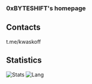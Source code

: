 ### 0xBYTESHIFT's homepage

<!--
**0xBYTESHIFT/0xBYTESHIFT** is a ✨ _special_ ✨ repository because its `README.md` (this file) appears on your GitHub profile.

Here are some ideas to get you started:

- 🔭 I’m currently working on ...
- 🌱 I’m currently learning ...
- 👯 I’m looking to collaborate on ...
- 🤔 I’m looking for help with ...
- 💬 Ask me about ...
- 📫 How to reach me: ...
- 😄 Pronouns: ...
- ⚡ Fun fact: ...
-->
## Contacts
t.me/kwaskoff

## Statistics
![Stats](https://github-readme-stats.vercel.app/api?username=kwaskoff&theme=gruvbox)
![Lang](https://github-readme-stats.vercel.app/api/top-langs/?username=kwaskoff&theme=gruvbox&layout=compact)
